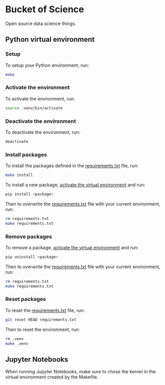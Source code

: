 # Bucket of Science

Open source data science things.

## Python virtual environment

### Setup

To setup your Python environment, run:

```bash
make
```

### Activate the environment

To activate the environment, run:

```bash
source .venv/bin/activate
```

### Deactivate the environment

To deactivate the environment, run:

```bash
deactivate
```

### Install packages

To install the packages defined in the [requirements.txt](requirements.txt) file, run:

```bash
make install
```

To install a new package, [activate the virtual environment](#activate-the-environment) and run:

```bash
pip install <package>
```

Then to overwrite the [requirements.txt](requirements.txt) file with your current environment, run:

```bash
rm requirements.txt
make requirements.txt
```

### Remove packages

To remove a package, [activate the virtual environment](#activate-the-environment) and run:

```bash
pip uninstall <package>
```

Then to overwrite the [requirements.txt](requirements.txt) file with your current environment, run:

```bash
rm requirements.txt
make requirements.txt
```

### Reset packages

To reset the [requirements.txt](requirements.txt) file, run:

```bash
git reset HEAD requirements.txt
```

Then to reset the environment, run:

```bash
rm .venv
make .venv
```

## Jupyter Notebooks

When running Jupyter Notebooks, make sure to chose the kernel in the virtual environment created by the Makefile.
